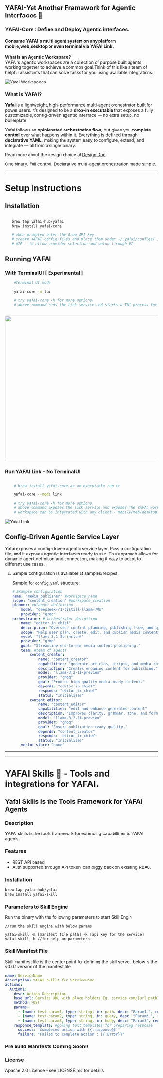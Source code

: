 
## YAFAI-Yet Another Framework for Agentic Interfaces  🚀

### YAFAI-Core : Define and Deploy Agentic interfaces. 
#### Consume YAFAI's multi agent system on any platform mobile,web,desktop or even terminal via YAFAI Link.

**What is an Agentic Workspace?** <br>
YAFAI's agentic workspaces are a collection of purpose built agents working together to achieve a common goal.Think of this like a team of helpful assistants that can solve tasks for you using available integrations.

![Yafai Workspaces](https://github.com/YAFAI-Hub/core/tree/main/yafai-workspaces.png)

### What is YAFAI?

**Yafai** is a lightweight, high-performance multi-agent orchestrator built for power users. It’s designed to be a **drop-in executable** that exposes a fully customizable, config-driven agentic interface — no extra setup, no boilerplate.

Yafai follows an **opinionated orchestration flow**, but gives you **complete control** over what happens within it. Everything is defined through **declarative YAML**, making the system easy to configure, extend, and integrate — all from a single binary.

Read more about the design choice at [Design Doc](https://github.com/YAFAI-Hub/core/tree/main/design.md).

One binary. Full control. Declarative multi-agent orchestration made simple.

---

# Setup Instructions

## Installation
 ```bash

    brew tap yafai-hub/yafai
    brew install yafai-core

    # when prompted enter the Groq API key.
    # create YAFAI config files and place them under ~/.yafai/configs/ , checkout samples under smaples/recipes.
    # WIP - to allow provider selection and setup through UI.
 ```

## Running YAFAI

### With TerminalUI [ Experimental ]

```bash
    #Terminal UI mode

    yafai-core -m tui 

    # try yafai-core -h for more options.
    # above command runs the link service and starts a TUI process for easy use.
    
```

<img src="https://github.com/YAFAI-Hub/core/tree/main/assets/tui-mode.png" width=800 height=480>


### Run YAFAI Link - No TerminalUI
```bash

    # brew install yafai-core as an executable run it

    yafai-core --mode link 

    # try yafai-core -h for more options.
    # above command exposes the link service and exposes the YAFAI workspace.
    # workspace can be integrated with any client - mobile/meb/desktop or terminal.

```

![Yafai Link](https://github.com/YAFAI-Hub/core/tree/main/assets/link-mode.png)



## Config-Driven Agentic Service Layer

Yafai exposes a config-driven agentic service layer. Pass a configuration file, and it exposes agentic interfaces ready to use. This approach allows for dynamic agent definition and connection, making it easy to adapt to different use cases.

1.  Sample configuration is available at samples/recipes.

    Sample for `config.yaml` structure:

    ```yaml
    # Example configuration
    name: "media_publisher" #workspace_name
    scope: "content_creation" #workspace_creation
    planner: #planner definition
        model: "deepseek-r1-distill-llama-70b"
        provider: "groq"
    orchestrator: # orchestrator definition
        name: "editor_in_chief"
        description: "Oversees content planning, publishing flow, and quality checks."
        scope: "Help user plan, create, edit, and publish media content efficiently."
        model: "llama-3.1-8b-instant"
        provider: "groq"
        goal: "Streamline end-to-end media content publishing."
        team: #team of agents
            content_creator:
                name: "content_creator"
                capabilities: "generate articles, scripts, and media content"
                description: "Creates engaging content for publishing."
                model: "llama-3.2-1b-preview"
                provider: "groq"
                goal: "Produce high-quality media-ready content."
                depends: "editor_in_chief"
                responds: "editor_in_chief"
                status: "Initialised"
            content_editor:
                name: "content_editor"
                capabilities: "edit and enhance generated content"
                description: "Improves clarity, grammar, tone, and formatting."
                model: "llama-3.2-1b-preview"
                provider: "groq"
                goal: "Ensure publication-ready quality."
                depends: "content_creator"
                responds: "editor_in_chief"
                status: "Initialised"
        vector_store: "none"
    ```

---
---

# YAFAI Skills 🚀 - Tools and integrations for YAFAI.

## Yafai Skills is the Tools Framework for YAFAI Agents

### Description

YAFAI skills is the tools framework for extending capabilities to YAFAI agents.

### Features

- REST API based
- Auth supported through API token, can piggy back on exisiting RBAC.

### Installation

```bash
brew tap yafai-hub/yafai
brew install yafai-skill

```

### Parameters to Skill Engine

Run the binary with the following parameters to start Skill Engin

```
//run the skill engine with below params

yafai-skill -m [manifest file path] -k [api key for the service]
yafai-skill -h //for help on parameters.

```

### Skill Manifest File

Skill manifest file is the center point for defining the skill server, below is the v0.0.1 version of the manifest file

```yaml
name: ServiceName
description: YAFAI skills for ServiceName
actions:
  ACtion1:
    desc: Action Description
    base_url: Service URL with place holders Eg. service.com/{url_path}/{query_param}
    method: POST
    params:
      - {name: test-param1, type: string, in: path, desc: "Param1.", required: true}
      - {name: test-param2, type: string, in: query, desc: "Param2.", required: true}
      - {name: test-param3, type: string, in: body, desc: "Param3", required: true}
    response_template: #golang text templates for preparing response
      success: "Completed action with {{.response}}'"
      failure: "Failed to complete action : {{.Error}}"

```

### Pre build Manifests Coming Soon!!

### License

Apache 2.0 License - see LICENSE.md for details

###
